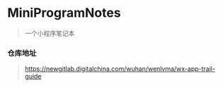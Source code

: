 # MiniProgramNotes

> 一个小程序笔记本

### 仓库地址 
> https://newgitlab.digitalchina.com/wuhan/wenlvma/wx-app-trail-guide